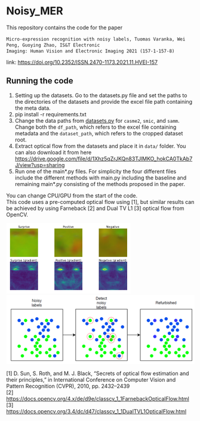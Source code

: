 # Noisy_MER
This repository contains the code for the paper 
```
Micro-expression recognition with noisy labels, Tuomas Varanka, Wei Peng, Guoying Zhao, IS&T Electronic
Imaging: Human Vision and Electronic Imaging 2021 (157-1-157-8)
```
link: https://doi.org/10.2352/ISSN.2470-1173.2021.11.HVEI-157

## Running the code
1. Setting up the datasets. Go to the datasets.py file and set the paths to the directories of the datasets and provide the excel file path containing the meta data.
2. pip install -r requirements.txt
3. Change the data paths from [datasets.py](datasets.py) for `casme2`, `smic`, and `samm`. Change both the `df_path`, which refers to the excel file containing metadata and the `dataset_path`, which refers to the cropped dataset root.
4. Extract optical flow from the datasets and place it in `data/` folder. You can also download it from here https://drive.google.com/file/d/1Xhz5qZrJKQn83TJlMKO_hokCA0TkAb7J/view?usp=sharing
5. Run one of the main*.py files. For simplicity the four different files include the different methods with main.py including the baseline and remaining main*.py consisting of the methods proposed in the paper.

You can change CPU/GPU from the start of the code.\
This code uses a pre-computed optical flow using [1], but similar results can be achieved by using Farneback [2] and Dual TV L1 [3] optical flow from OpenCV.


![Mean of optical flows.](of_mean.PNG)
![Overview of noisy label technique.](noisy_mer.PNG)


[1]  D. Sun, S. Roth, and M. J. Black, “Secrets of optical flow estimation
and their principles,” in International Conference on Computer Vision
and Pattern Recognition (CVPR), 2010, pp. 2432–2439\
[2] https://docs.opencv.org/4.x/de/d9e/classcv_1_1FarnebackOpticalFlow.html \
[3] https://docs.opencv.org/3.4/dc/d47/classcv_1_1DualTVL1OpticalFlow.html

